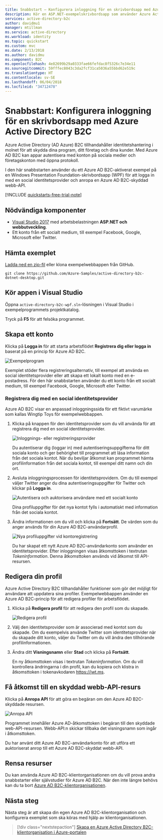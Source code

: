 ```yaml
---
title: Snabbstart – Konfigurera inloggning för en skrivbordsapp med Azure Active Directory B2C | Microsoft Docs
description: Kör en ASP.NET-exempelskrivbordsapp som använder Azure Active Directory B2C för användarinloggningen.
services: active-directory-b2c
author: davidmu1
manager: mtillman
ms.service: active-directory
ms.workload: identity
ms.topic: quickstart
ms.custom: mvc
ms.date: 2/13/2018
ms.author: davidmu
ms.component: B2C
ms.openlocfilehash: 4e82699b29a0333fae66fefdac8f5326c7e34e11
ms.sourcegitcommit: 59fffec8043c3da2fcf31ca5036a55bbd62e519c
ms.translationtype: HT
ms.contentlocale: sv-SE
ms.lasthandoff: 06/04/2018
ms.locfileid: "34712478"
---
```

# <a name="quickstart-set-up-sign-in-for-a-desktop-app-using-azure-active-directory-b2c"></a>Snabbstart: Konfigurera inloggning för en skrivbordsapp med Azure Active Directory B2C 

Azure Active Directory (AD Azure) B2C tillhandahåller identitetshantering i molnet för att skydda dina program, ditt företag och dina kunder. Med Azure AD B2C kan appar autentisera med konton på sociala medier och företagskonton med öppna protokoll.

I den här snabbstarten använder du ett Azure AD B2C-aktiverat exempel på en Windows Presentation Foundation-skrivbordsapp (WPF) för att logga in med en social identitetsprovider och anropa en Azure AD B2C-skyddad webb-API.

[!INCLUDE [quickstarts-free-trial-note](../../includes/quickstarts-free-trial-note.md)]

## <a name="prerequisites"></a>Nödvändiga komponenter

* [Visual Studio 2017](https://www.visualstudio.com/downloads/) med arbetsbelastningen **ASP.NET och webbutveckling**. 
* Ett konto från ett socialt medium, till exempel Facebook, Google, Microsoft eller Twitter.

## <a name="download-the-sample"></a>Hämta exemplet

[Ladda ned en zip-fil](https://github.com/Azure-Samples/active-directory-b2c-dotnet-desktop/archive/master.zip) eller klona exempelwebbappen från GitHub.

```
git clone https://github.com/Azure-Samples/active-directory-b2c-dotnet-desktop.git
```

## <a name="run-the-app-in-visual-studio"></a>Kör appen i Visual Studio

Öppna `active-directory-b2c-wpf.sln`-lösningen i Visual Studio i exempelprogrammets projektkatalog.

Tryck på **F5** för att felsöka programmet.

## <a name="create-an-account"></a>Skapa ett konto

Klicka på **Logga in** för att starta arbetsflödet **Registrera dig eller logga in** baserat på en princip för Azure AD B2C.

![Exempelprogram](media/active-directory-b2c-quickstarts-desktop-app/wpf-sample-application.png)

Exemplet stöder flera registreringsalternativ, till exempel att använda en social identitetsprovider eller att skapa ett lokalt konto med en e-postadress. För den här snabbstarten använder du ett konto från ett socialt medium, till exempel Facebook, Google, Microsoft eller Twitter. 

### <a name="sign-up-using-a-social-identity-provider"></a>Registrera dig med en social identitetsprovider

Azure AD B2C visar en anpassad inloggningssida för ett fiktivt varumärke som kallas Wingtip Toys för exempelwebbappen. 

1. Klicka på knappen för den identitetsprovider som du vill använda för att registrera dig med en social identitetsprovider. 

    ![Inloggnings- eller registreringsprovider](media/active-directory-b2c-quickstarts-desktop-app/sign-in-or-sign-up-wpf.png)

    Du autentiserar dig (loggar in) med autentiseringsuppgifterna för ditt sociala konto och ger behörighet till programmet att läsa information från det sociala kontot. När du beviljar åtkomst kan programmet hämta profilinformation från det sociala kontot, till exempel ditt namn och din ort. 

2. Avsluta inloggningsprocessen för identitetsprovidern. Om du till exempel väljer Twitter anger du dina autentiseringsuppgifter för Twitter och klickar på **Logga in**.

    ![Autentisera och auktorisera användare med ett socialt konto](media/active-directory-b2c-quickstarts-desktop-app/twitter-authenticate-authorize-wpf.png)

    Dina profiluppgifter för det nya kontot fylls i automatiskt med information från det sociala kontot. 

3. Ändra informationen om du vill och klicka på **Fortsätt**. De värden som du anger används för din Azure AD B2C-användarprofil.

    ![Nya profiluppgifter vid kontoregistrering](media/active-directory-b2c-quickstarts-desktop-app/new-account-sign-up-profile-details-wpf.png)

    Du har skapat ett nytt Azure AD B2C-användarkonto som använder en identitetsprovider. Efter inloggningen visas åtkomsttoken i textrutan *Tokeninformation*. Denna åtkomsttoken används vid åtkomst till API-resursen.

## <a name="edit-your-profile"></a>Redigera din profil

Azure Active Directory B2C tillhandahåller funktioner som gör det möjligt för användare att uppdatera sina profiler.  Exempelwebbappen använder en Azure AD B2C-princip för att redigera profiler för arbetsflödet. 

1. Klicka på **Redigera profil** för att redigera den profil som du skapade.

    ![Redigera profil](media/active-directory-b2c-quickstarts-desktop-app/edit-profile-wpf.png)

2. Välj den identitetsprovider som är associerad med kontot som du skapade. Om du exempelvis använde Twitter som identitetsprovider när du skapade ditt konto, väljer du Twitter om du vill ändra den tillhörande profilinformationen.

3. Ändra ditt **Visningsnamn** eller **Stad** och klicka på **Fortsätt**.

    En ny åtkomsttoken visas i textrutan *Tokeninformation*. Om du vill kontrollera ändringarna i din profil, kan du kopiera och klistra in åtkomsttoken i tokenavkodaren https://jwt.ms.

## <a name="access-a-protected-web-api-resource"></a>Få åtkomst till en skyddad webb-API-resurs

Klicka på **Anropa API** för att göra en begäran om den Azure AD B2C-skyddade resursen. 

![Anropa API](media/active-directory-b2c-quickstarts-desktop-app/call-api-wpf.png)

Programmet innehåller Azure AD-åtkomsttoken i begäran till den skyddade web-API-resursen. Webb-API:n skickar tillbaka det visningsnamn som ingår i åtkomsttoken.

Du har använt ditt Azure AD B2C-användarkonto för att utföra ett auktoriserat anrop till ett Azure AD B2C-skyddat webb-API.

## <a name="clean-up-resources"></a>Rensa resurser

Du kan använda Azure AD B2C-klientorganisationen om du vill prova andra snabbstarter eller självstudier för Azure AD B2C. När den inte längre behövs kan du ta bort [Azure AD B2C-klientorganisationen](active-directory-b2c-faqs.md#how-do-i-delete-my-azure-ad-b2c-tenant).

## <a name="next-steps"></a>Nästa steg

Nästa steg är att skapa din egen Azure AD B2C-klientorganisation och konfigurera exemplet som ska köras med hjälp av klientorganisationen. 

> [!div class="nextstepaction"]
> [Skapa en Azure Active Directory B2C-klientorganisation i Azure-portalen](active-directory-b2c-get-started.md)
